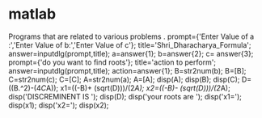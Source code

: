 # matlab
Programs that are related to various problems .
prompt={'Enter Value of a :','Enter Value of b:','Enter Value of c'};
title='Shri_Dharacharya_Formula';
answer=inputdlg(prompt,title);
a=answer{1};
b=answer{2};
c= answer{3};
prompt={'do you want to find roots'};
title='action to perform';
answer=inputdlg(prompt,title);
action=answer{1};
B=str2num(b);
B=[B];
C=str2num(c);
C=[C];
A=str2num(a);
A=[A];
disp(A);
disp(B);
disp(C);
D=((B.^2)-(4*C*A));
x1=((-B)+ (sqrt(D)))/(2*A);
x2=((-B)- (sqrt(D)))/(2*A);
disp('DISCREMINENT IS ');
disp(D);
disp('your roots are ');
disp('x1=');
disp(x1);
disp('x2=');
disp(x2);


